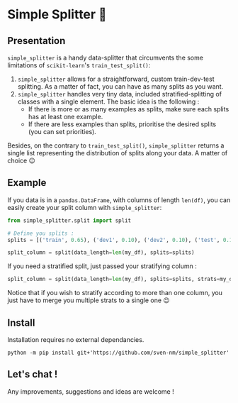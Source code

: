 # Simple Splitter 🍌


## Presentation

`simple_splitter` is a handy data-splitter that circumvents the some limitations of `scikit-learn`'s `train_test_split()`:

1. `simple_splitter` allows for a straightforward, custom train-dev-test splitting. As a matter of fact, you can have as many splits as you want. 
2. `simple_splitter` handles very tiny data, included stratified-splitting of classes with a single element. 
The basic idea is the following : 
    - If there is more or as many examples as splits, make sure each splits has at least one example.
    - If there are less examples than splits, prioritise the desired splits (you can set priorities). 

Besides, on the contrary to `train_test_split()`, `simple_splitter` returns a single list representing the distribution 
of splits along your data. A matter of choice 😉

## Example

If you data is in a `pandas.DataFrame`, with columns of length `len(df)`, you can easily create your split column 
with `simple_splitter`: 

```python
from simple_splitter.split import split 

# Define you splits :
splits = [('train', 0.65), ('dev1', 0.10), ('dev2', 0.10), ('test', 0.15)]

split_column = split(data_length=len(my_df), splits=splits)
```

If you need a stratified split, just passed your stratifying column :  
```python
split_column = split(data_length=len(my_df), splits=splits, strats=my_df['my_stratitying_class_column'])
```
Notice that if you wish to stratify according to more than one column, you just have to merge you multiple strats to a single one 😉



## Install

Installation requires no external dependancies. 

```shell
python -m pip install git+'https://github.com/sven-nm/simple_splitter'
```


## Let's chat !

Any improvements, suggestions and ideas are welcome ! 